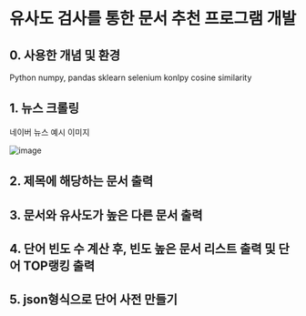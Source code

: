 # 유사도 검사를 통한 문서 추천 프로그램 개발

## 0. 사용한 개념 및 환경
Python
numpy, pandas
sklearn
selenium
konlpy
cosine similarity

## 1. 뉴스 크롤링

네이버 뉴스 예시 이미지

![image](https://user-images.githubusercontent.com/57586314/120138757-1b690780-c212-11eb-8257-15c4f384a49d.png)


## 2. 제목에 해당하는 문서 출력

## 3. 문서와 유사도가 높은 다른 문서 출력

## 4. 단어 빈도 수 계산 후, 빈도 높은 문서 리스트 출력 및 단어 TOP랭킹 출력

## 5. json형식으로 단어 사전 만들기
